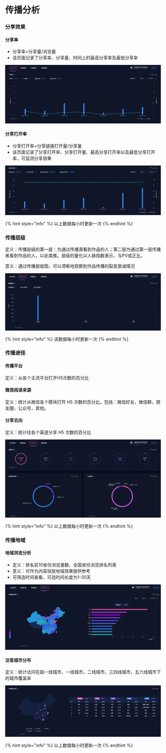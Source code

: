 # 传播分析

### 分享效果

#### 分享率

* 分享率=分享量/浏览量
* 该页面记录了分享率、分享量、时间上的最高分享率及最低分享率

![](../../.gitbook/assets/image%20%28220%29.png)

#### 分享打开率

* 分享打开率=分享链接打开量/分享量
* 该页面记录了分享打开率、分享打开量、最高分享打开率以及最低分享打开率，可监测分享效果

![](../../.gitbook/assets/image%20%28115%29.png)

{% hint style="info" %}
以上数据每小时更新一次
{% endhint %}

### 传播层级

定义：传播层级的第一层：为通过传播源看到作品的人；第二层为通过第一层传播者看到作品的人，以此类推。层级的量化以人脉指数表示，与PV成正比。

意义：通过传播层级图，可以清晰地观察到作品传播的裂变衰减情况

![](../../.gitbook/assets/image%20%28147%29.png)

{% hint style="info" %}
该数据每小时更新一次
{% endhint %}

### 传播途径

#### 传播平台

定义：从各个主流平台打开H5次数的百分比

#### 微信阅读来源

定义：统计从微信各个模块打开 H5 次数的百分比。包括：微信好友，微信群，朋友圈，公众号，其他。

#### 分享去向

定义：统计往各个渠道分享 H5 次数的百分比

![](../../.gitbook/assets/image%20%28120%29.png)

{% hint style="info" %}
以上数据每小时更新一次
{% endhint %}

### 传播地域

#### 地域浏览分析

* 定义：排名前10省份浏览量数、全国省份浏览排名列表
* 意义：可作为内容投放地域效果提供参考
* 可筛选时间查看，可选时间长度为1-30天

![](../../.gitbook/assets/image%20%2879%29.png)

#### 访客城市分布

定义：统计访问在超一线城市，一线城市，二线城市，三四线城市，五六线城市下的城市覆盖率

![](../../.gitbook/assets/image%20%28105%29.png)

{% hint style="info" %}
以上数据每小时更新一次
{% endhint %}

